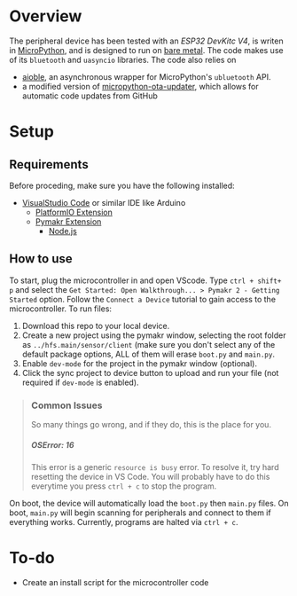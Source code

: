 # Overview
The peripheral device has been tested with an *ESP32 DevKitc V4*, is writen in [MicroPython](https://micropython.org/download/), and is designed to run on [bare metal](https://www.techopedia.com/definition/2153/bare-metal). The code makes use of its `bluetooth` and `uasyncio` libraries. The code also relies on 
* [aioble](https://github.com/micropython/micropython-lib/tree/master/micropython/bluetooth/aioble), an asynchronous wrapper for MicroPython's `ubluetooth` API.
* a modified version of [micropython-ota-updater](https://github.com/rdehuyss/micropython-ota-updater), which allows for automatic code updates from GitHub

# Setup

## Requirements
Before proceding, make sure you have the following installed:
* [VisualStudio Code](https://code.visualstudio.com/Download) or similar IDE like Arduino
	* [PlatformIO Extension](https://randomnerdtutorials.com/vs-code-platformio-ide-esp32-esp8266-arduino/#2)
	* [Pymakr Extension](https://lemariva.com/blog/2018/12/micropython-visual-studio-code-as-ide#:~:text=Code%20%2D%20Pymakr%20extension-,To,-use%20VSCode%20for)
		* [Node.js](https://nodejs.org/en/)
## How to use
To start, plug the microcontroller in and open VScode. Type `ctrl + shift+ p` and select the `Get Started: Open Walkthrough... > Pymakr 2 - Getting Started` option. Follow the `Connect a Device` tutorial to gain access to the microcontroller. To run files:
1. Download this repo to your local device.
2. Create a new project using the pymakr window, selecting the root folder as `../hfs.main/sensor/client` (make sure you don't select any of the default package options, ALL of them will erase `boot.py` and `main.py`.
3. Enable `dev-mode` for the project in the pymakr window (optional).
4. Click the sync project to device button to upload and run your file (not required if `dev-mode` is enabled).


> ### Common Issues
> So many things go wrong, and if they do, this is the place for you.
> ##### OSError: 16
> This error is a generic `resource is busy` error. To resolve it, try hard resetting the device in VS Code. You will probably have to do this everytime you press `ctrl + c` to stop the program.

On boot, the device will automatically load the `boot.py` then `main.py` files. On boot, `main.py` will begin scanning for peripherals and connect to them if everything works. Currently, programs are halted via `ctrl + c`.

# To-do
* Create an install script for the microcontroller code
